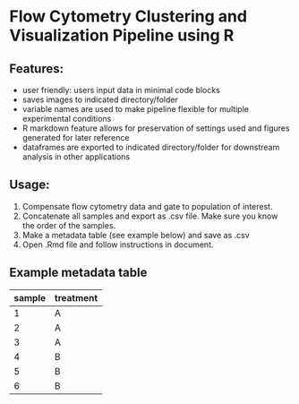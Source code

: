 # Flow Cytometry Clustering and Visualization Pipeline using R
## Features:
- user friendly: users input data in minimal code blocks
- saves images to indicated directory/folder
- variable names are used to make pipeline flexible for multiple experimental conditions
- R markdown feature allows for preservation of settings used and figures generated for later reference
- dataframes are exported to indicated directory/folder for downstream analysis in other applications

## Usage:
1. Compensate flow cytometry data and gate to population of interest.
2. Concatenate all samples and export as .csv file. Make sure you know the order of the samples.
3. Make a metadata table (see example below) and save as .csv
4. Open .Rmd file and follow instructions in document.

## Example metadata table
sample  | treatment
------------- | -------------
1  | A
2  | A
3 | A
4 | B
5 | B
6 | B
